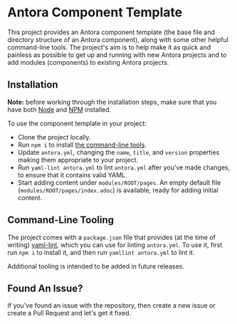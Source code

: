 # Antora Component Template

This project provides an Antora component template (the base file and directory structure of an Antora component), along with some other helpful command-line tools.
The project's aim is to help make it as quick and painless as possible to get up and running with new Antora projects and to add modules (components) to existing Antora projects.

## Installation

**Note:** before working through the installation steps, make sure that you have both [Node] and [NPM] installed.

To use the component template in your project:

- Clone the project locally.
- Run `npm i` to install [the command-line tools](#command-line-tooling).
- Update `antora.yml`, changing the `name`, `title`, and `version` properties making them appropriate to your project.
- Run `yaml-lint antora.yml` to lint `antora.yml` after you've made changes, to ensure that it contains valid YAML.
- Start adding content under `modules/ROOT/pages`.
  An empty default file (`modules/ROOT/pages/index.adoc`) is available, ready for adding initial content.

<a name="command-line-tooling"></a>
## Command-Line Tooling

The project comes with a `package.json` file that provides (at the time of writing) [yaml-lint](https://www.npmjs.com/package/yaml-lint), which you can use for linting `antora.yml`.
To use it, first run `npm i` to install it, and then run `yamllint antora.yml` to lint it.

Additional tooling is intended to be added in future releases.

## Found An Issue?

If you've found an issue with the repository, then create a new issue or create a Pull Request and let's get it fixed.

[Node]: https://nodejs.org/en/download/
[NPM]: https://www.npmjs.com/get-npm
